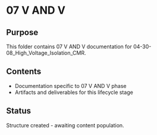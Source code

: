 # 07 V AND V

## Purpose
This folder contains 07 V AND V documentation for 04-30-08_High_Voltage_Isolation_CMR.

## Contents
- Documentation specific to 07 V AND V phase
- Artifacts and deliverables for this lifecycle stage

## Status
Structure created - awaiting content population.
